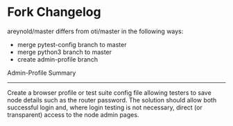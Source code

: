 Fork Changelog
==============

areynold/master differs from oti/master in the following ways:
+ merge pytest-config branch to master
+ merge python3 branch to master
+ create admin-profile branch

Admin-Profile Summary
_____________________

Create a browser profile or test suite config file allowing
testers to save node details such as the router password.
The solution should allow both successful login and, where
login testing is not necessary, direct (or transparent) access 
to the node admin pages.
